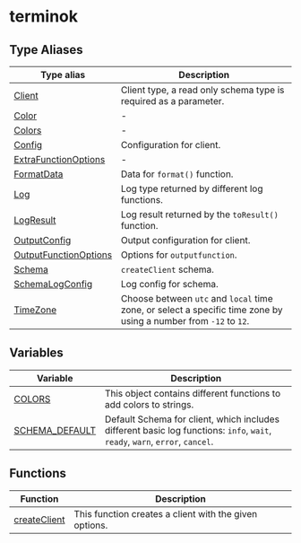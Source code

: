 # terminok

## Type Aliases

| Type alias | Description |
| ------ | ------ |
| [Client](type-aliases/Client.md) | Client type, a read only schema type is required as a parameter. |
| [Color](type-aliases/Color.md) | - |
| [Colors](type-aliases/Colors.md) | - |
| [Config](type-aliases/Config.md) | Configuration for client. |
| [ExtraFunctionOptions](type-aliases/ExtraFunctionOptions.md) | - |
| [FormatData](type-aliases/FormatData.md) | Data for `format()` function. |
| [Log](type-aliases/Log.md) | Log type returned by different log functions. |
| [LogResult](type-aliases/LogResult.md) | Log result returned by the `toResult()` function. |
| [OutputConfig](type-aliases/OutputConfig.md) | Output configuration for client. |
| [OutputFunctionOptions](type-aliases/OutputFunctionOptions.md) | Options for `outputfunction`. |
| [Schema](type-aliases/Schema.md) | `createClient` schema. |
| [SchemaLogConfig](type-aliases/SchemaLogConfig.md) | Log config for schema. |
| [TimeZone](type-aliases/TimeZone.md) | Choose between `utc` and `local` time zone, or select a specific time zone by using a number from `-12` to `12`. |

## Variables

| Variable | Description |
| ------ | ------ |
| [COLORS](variables/COLORS.md) | This object contains different functions to add colors to strings. |
| [SCHEMA\_DEFAULT](variables/SCHEMA_DEFAULT.md) | Default Schema for client, which includes different basic log functions: `info`, `wait`, `ready`, `warn`, `error`, `cancel`. |

## Functions

| Function | Description |
| ------ | ------ |
| [createClient](functions/createClient.md) | This function creates a client with the given options. |
